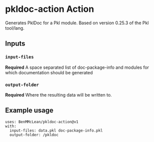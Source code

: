 # pkldoc-action Action

Generates PklDoc for a Pkl module. Based on version 0.25.3 of the Pkl tool/lang.

## Inputs

### `input-files`

**Required** A space separated list of doc-package-info and modules for which documentation should be generated

### `output-folder`

**Required** Where the resulting data will be written to.

## Example usage
```
uses: BenMMcLean/pkldoc-action@v1
with:
  input-files: data.pkl doc-package-info.pkl
  output-folder: /pkldoc
```
